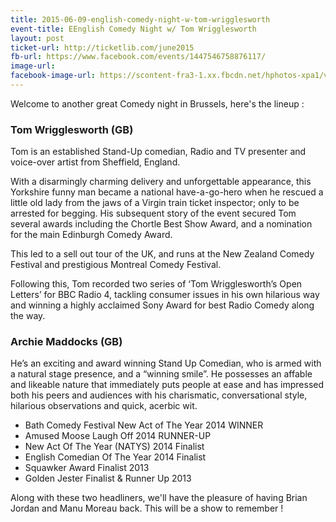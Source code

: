 ```yaml
---
title: 2015-06-09-english-comedy-night-w-tom-wrigglesworth
event-title: EEnglish Comedy Night w/ Tom Wrigglesworth
layout: post
ticket-url: http://ticketlib.com/june2015
fb-url: https://www.facebook.com/events/1447546758876117/
image-url: 
facebook-image-url: https://scontent-fra3-1.xx.fbcdn.net/hphotos-xpa1/v/t1.0-9/11164601_916562968406763_5148440124014861617_n.jpg?
---
```


Welcome to another great Comedy night in Brussels, here's the lineup :

### Tom Wrigglesworth (GB)

Tom is an established Stand-Up comedian, Radio and TV presenter and voice-over artist from Sheffield, England.

With a disarmingly charming delivery and unforgettable appearance, this Yorkshire funny man became a national have-a-go-hero when he rescued a little old lady from the jaws of a Virgin train ticket inspector; only to be arrested for begging. His subsequent story of the event secured Tom several awards including the Chortle Best Show Award, and a nomination for the main Edinburgh Comedy Award.

This led to a sell out tour of the UK, and runs at the New Zealand Comedy Festival and prestigious Montreal Comedy Festival.

Following this, Tom recorded two series of ‘Tom Wrigglesworth’s Open Letters’ for BBC Radio 4, tackling consumer issues in his own hilarious way and winning a highly acclaimed Sony Award for best Radio Comedy along the way.

### Archie Maddocks (GB)

He’s an exciting and award winning Stand Up Comedian, who is armed with a natural stage presence, and a “winning smile”. He possesses an affable and likeable nature that immediately puts people at ease and has impressed both his peers and audiences with his charismatic, conversational style, hilarious observations and quick, acerbic wit.

- Bath Comedy Festival New Act of The Year 2014 WINNER
- Amused Moose Laugh Off 2014 RUNNER-UP
- New Act Of The Year (NATYS) 2014 Finalist
- English Comedian Of The Year 2014 Finalist
- Squawker Award Finalist 2013
- Golden Jester Finalist & Runner Up 2013


Along with these two headliners, we'll have the pleasure of having Brian Jordan and Manu Moreau back. This will be a show to remember !